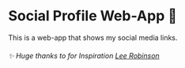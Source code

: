 # Social Profile Web-App 🔗

This is a web-app that shows my social media links.

###### ✨ Huge thanks to for Inspiration [Lee Robinson](https://github.com/leerob)

